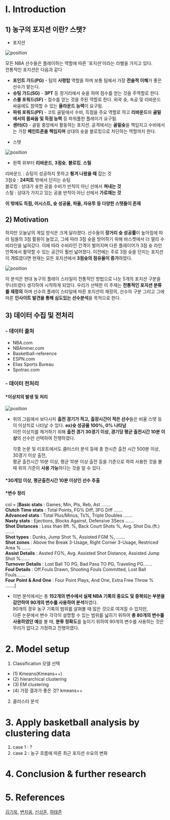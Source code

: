 # I. Introduction

## 1) 농구의 포지션 이란? 스탯?

- 포지션

![position](https://static1.squarespace.com/static/561a6270e4b0cbb5768713d9/t/575ec9db2b8ddeb3fba7d478/1465829885170/Basketball+Positions)<br />

모든 NBA 선수들은 플레이하는 역할에 따른 '포지션'이라는 라벨을 가지고 있다.<br />
 전통적인 포지션은 다음과 같다<br />
  * **포인트 가드(PG)** - 팀의 **사령탑** 역할을 하며 보통 팀에서 가장 **전술적 이해**가 좋은 선수가 맡는다. 
  * **슈팅 가드(SG)** - **3PT** 등 장거리에서 슛을 하여 점수를 얻는 것을 주역할로 한다.
  * **스몰 포워드(SF)** - 점수를 얻는 것을 주된 역할로 한다. 외곽 슛, 속공 및 리바운드 싸움에도 참여할 수 있는 **올라운드 능력**이 요구됨.
  * **파워 포워드(PF)** - 코트 골밑에서 수비, 득점을 주요 역할로 하고 **리바운드**와 **골밑에서의 몸싸움 및 득점 능력** 등 파워풀한 플레이가 요구됨.
  * **센터(C)** - 골밑 중앙에서 활동하는 포지션. 공격에서는 **골밑슛**을 책임지고 수비에서는 가장  **페인트존을 책임지며** 상대의 슛을 블로킹으로 차단하는 역할까지 한다.<br />

- 스탯

![position](http://cfile24.uf.tistory.com/image/236ADE335980760C33F998)<br />

- 왼쪽 위부터 **리바운드**, **3점슛**, **블로킹**, **스틸**

리바운드 : 슈팅이 성공하지 못하고 **튕겨 나왔을 때** 잡는 것  
3점슛 : **24피트** 밖에서 던지는 슈팅  
블로킹 : 상대가 슛한 공을 수비가 반칙이 아닌 선에서 **쳐내는 것**  
스틸 : 상대가 가지고 있는 공을 반칙이 아닌 선에서 **가로채는 것**

   **이 밖에도 득점, 어시스트, 슛 성공율, 파울, 자유투 등 다양한 스탯들이 존재**

## 2) Motivation

하지만 오늘날의 게임 방식은 크게 달라졌다. 선수들의 **장거리 슛 성공률**이 높아짐에 따라 팀들의 3점 활용이 늘었고, 그에 따라 3점 슛을 방어하기 위해 바스켓에서 더 멀리 수비라인을 넓혀갔다. 이에 따라 수비라인 간격이 벌어지며 다른 플레이어가 3점 슛 라인 안쪽에서 활약할 수 있는 공간이 훨씬 넓어졌다. 이전에는 주로 3점 슛을 던지는 포지션이 **가드**였다면 현재는 모든 포지션에서 **3점슛의 점유율이 증가**하였다.<br />
 
![position](https://cdn-images-1.medium.com/max/800/1*V2oTbyr5gBcmEr_qAxEliw.jpeg)<br />


이 분석은 현대 농구의 플레이 스타일이 전통적인 방법으로 나눈 5개의 포지션 구분을 무너뜨렸다 생각하여 시작하게 되었다. 우리가 선택한 이 주제는 **전통적인 포지션 분류를 재정의** 하며 선수의 플레이 스타일에 따른 포지션의 재정의, 선수의 구분 그리고 그에 따른 **인사이트 발견을 통해 심도있는 선수분석**을 목적으로 한다.<br />

## 3) 데이터 수집 및 전처리

### - 데이터 출처

 * NBA.com
 * NBAminer.com
 * Basketball-reference
 * ESPN.com
 * Elias Sports Bureau
 * Spotrac.com  
 
### - 데이터 전처리
####  *이상치의 발생 및 처리
![position](http://cfile4.uf.tistory.com/image/2491B8335980818825F66C)
<br />
 
- 위의 그림에서 보다시피 **출전 경기가 적고, 출장시간이 적은 선수**들은 비율 스탯 등이 이상치로 나타날 수 있다. **ex)슛 성공율 100%, 0% 나타남**  
 이런 이상치를 제거하기 위해 **출전 경기 30경기 이상, 경기당 평균 출전시간 10분 이상**의 선수만 선택하여 진행하였다.
 
  각종 논문 및 리포트에서도 클러스터 분석 등에 총 한시즌 출전 시간 500분 이상, 30경기 이상 출전,   
  평균 출전시간 10분 이상, 평균 10분 이상 출전 등을 기준으로 하여 사용한 것을 볼 때 위의 기준이 **사용 가능**하다는 것을 알 수 있다.

#### *30게임 이상, 평균출전시간 10분 이상인 선수 추출

#### *변수 정리

col = [**Basic stats**
 : Games, Min, Pts, Reb, Ast .......  
**Clutch Time stats**
 : Total Points, FG% Diff, 3FG Diff .......  
**Advanced stats**
 : Total Plus/Minus, Ts%, Triple Doubles .......   
**Nasty stats**
 : Ejections, Blocks Against, Defensive 3Secs .......  
**Shot Distances**
 : Less than 8ft. %, Back Court Shots %, Avg. Shot Dis.(ft.) .......  
**Shot types**
 : Dunks, Jump Shot %, Assisted FGM %,  .......  
**Shot zones**
 : Above the Break 3-Usage, Right Corner 3-Usage, Restriced Area % .......  
**Assist Details**
 : Assted FG%, Avg. Assisted Shot Distance, Assisted Jump Shot %.......  
**Turnover Details**
 : Lost Ball TO PG, Bad Pass TO PG, Traveling PG.......  
**Foul Details**
 : Off.Fouls Drawn, Shooting Fouls Committed, Lost Ball Fouls.......  
**Four Point & And One**
 : Four Point Plays, And One, Extra Free Throw % .......]
 
 - 이번 분석에서는 총 **152개의 변수에서 실제 NBA 기록의 중요도 및 중복되는 부분을 감안하여 90개의 변수를 사용하여 분석**하였다.  
90개의 경우 농구 기록의 범위를 살펴볼 때 많은 것으로 여겨질 수 있지만,  
다른 논문에서 변수 각각이 설명할 수 있는 범위를 넓히기 위하여 **총 80개의 변수를 사용하였던 예**를 볼 때, **분류 정확도**를 높이기 위하여 90개의 변수를 사용하는 것은 무리가 없다고 가정하고 진행하였다.




# 2. Model setup
1) Classification 모델 선택
* (1) Kmeans(Kmeans++)
* (2) hierarchical clustering
* (3) EM clustering
* (4) 가장 결과가 좋은 것? kmeans++
2)  클러스터 분석

# 3. Apply basketball analysis by clustering data
1) case 1 : ?
2) case 2 : 농구 흐름에 따른  최근 포지션 수요의 변화

# 4. Conclusion & further research
# 5. References




[김기욱](https://github.com/mikoms911), [변치웅](https://github.com/overgroove), [신상훈](https://github.com/s132048), [하태준](https://github.com/gogoj5896)
